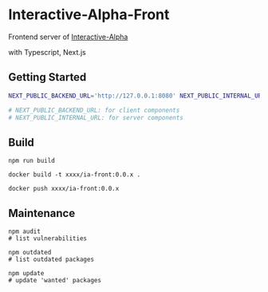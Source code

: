 # Interactive-Alpha-Front

Frontend server of [Interactive-Alpha](https://interactive-alpha.com/)

with Typescript, Next.js

## Getting Started
```bash
NEXT_PUBLIC_BACKEND_URL='http://127.0.0.1:8080' NEXT_PUBLIC_INTERNAL_URL='http://127.0.0.1:8080' npm run dev

# NEXT_PUBLIC_BACKEND_URL: for client components
# NEXT_PUBLIC_INTERNAL_URL: for server components
```

## Build
```
npm run build

docker build -t xxxx/ia-front:0.0.x . 

docker push xxxx/ia-front:0.0.x 
```

## Maintenance
```
npm audit
# list vulnerabilities

npm outdated
# list outdated packages

npm update
# update 'wanted' packages
```
